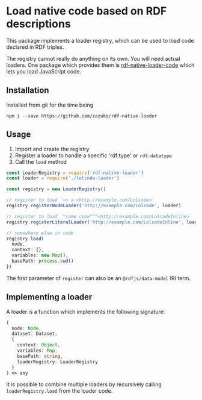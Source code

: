# Load native code based on RDF descriptions

This package implements a loader registry, which can be used to load code declared in RDF triples.

The registry cannot really do anything on its own. You will need actual loaders. One package which provides them is 
[rdf-native-loader-code](https://github.com/zazuko/rdf-native-loader-code) which lets you load JavaScript code.

## Installation

Installed from git for the time being

```
npm i --save https://github.com/zazuko/rdf-native-loader
```

## Usage

1. Import and create the registry
1. Register a loader to handle a specific 'rdf:type' or `rdf:datatype`
1. Call the `load` method

```js
const LoaderRegistry = require('rdf-native-loader')
const loader = require('./lolcode-loader')

const registry = new LoaderRegistry()

// register to load `<> a <http://example.com/Lolcode>`
registry.registerNodeLoader('http://example.com/Lolcode', loader)

// register to load `"some code"^^<http://example.com/LolcodeInline>`
registry.registerLiteralLoader('http://example.com/LolcodeInline', loader)

// somewhere else in code
registry.load(
  node,
  context: {},
  variables: new Map(),
  basePath: process.cwd()
})
```

The first parameter of `register` can also be an `@rdfjs/data-model` IRI term.

## Implementing a loader

A loader is a function which implements the following signature:

```typescript
(
  node: Node,
  dataset: Dataset, 
  {
    context: Object, 
    variables: Map, 
    basePath: string,
    loaderRegistry: LoaderRegistry
  }
) => any
```

It is possible to combine multiple loaders by recursively calling `loaderRegistry.load` from the loader code.
